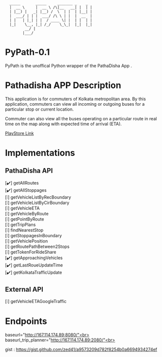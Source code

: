 
      _____       _____     _______ _    _ 
      |  __ \     |  __ \ /\|__   __| |  | |
      | |__) |   _| |__) /  \  | |  | |__| |
      |  ___/ | | |  ___/ /\ \ | |  |  __  |
      | |   | |_| | |  / ____ \| |  | |  | |
      |_|    \__, |_| /_/    \_\_|  |_|  |_|
             __/ |                         
            |___/                          
            
# PyPath-0.1
PyPath is the unoffical Python wrapper of the PathaDisha App . 

# Pathadisha APP Description

This application is for commuters of Kolkata metropolitan area. By this application, commuters can view all incoming or outgoing buses for a particular stop or current location.

Commuter can also view all the buses operating on a particular route in real time on the map along with expected time of arrival (ETA).

<a href="https://play.google.com/store/apps/details?id=com.wbtransport.commuter&hl=en"> PlayStore Link </a>

# Implementations

## PathaDisha API

[:heavy_check_mark:] getAllRoutes<br>
[:heavy_check_mark:] getAllStoppages<br>
[:grey_exclamation:] getVehicleListByRecBoundary<br>
[:grey_exclamation:] getVehicleListByCirBoundary<br>
[:grey_exclamation:] getVehicleETA<br>
[:grey_exclamation:] getVehicleByRoute<br>
[:grey_exclamation:] getPointByRoute<br>
[:grey_exclamation:] getTripPlans<br>
[:grey_exclamation:] findNearestStop<br>
[:grey_exclamation:] getStoppagesInBoundary<br>
[:grey_exclamation:] getVehiclePosition<br>
[:grey_exclamation:] getRoutePathBetween2Stops<br>
[:grey_exclamation:] getTokenForRideShare<br>
[:heavy_check_mark:] getApproachingVehicles<br>
[:heavy_check_mark:] getLastRoueUpdateTime<br>
[:heavy_check_mark:] getKolkataTrafficUpdate<br>

## External API

[:grey_exclamation:] getVehicleETAGoogleTraffic<br>

# Endpoints

baseurl="http://167.114.174.89:8080/"<br>
baseurl_trip_planner="http://167.114.174.89:2080/"<br>

gist : https://gist.github.com/zed41/a9573209d782f8254b0a6694934274ef